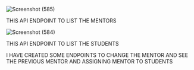 ![Screenshot (585)](https://github.com/swathimuneeswaran/Mentor-and-Students-BE-/assets/113039047/968b1ad3-a2a8-4cf1-9179-29ded7620378)

THIS API ENDPOINT TO LIST THE  MENTORS


![Screenshot (584)](https://github.com/swathimuneeswaran/Mentor-and-Students-BE-/assets/113039047/c502bd94-bd5c-4b56-be02-26d85a4d6589)

THIS API ENDPOINT TO LIST THE STUDENTS


I HAVE CREATED SOME ENDPOINTS TO CHANGE THE MENTOR AND SEE THE PREVIOUS MENTOR AND ASSIGNING MENTOR TO STUDENTS

